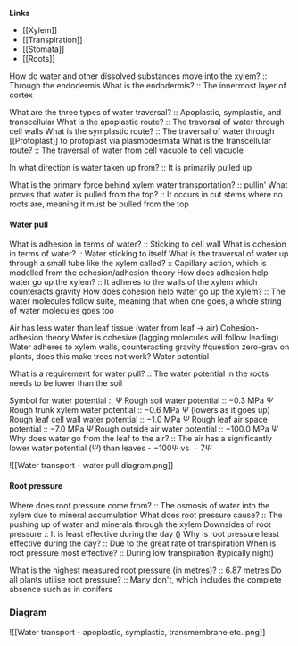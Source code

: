 **Links**
- [[Xylem]]
- [[Transpiration]]
- [[Stomata]]
- [[Roots]]

How do water and other dissolved substances move into the xylem? :: Through the endodermis
What is the endodermis? :: The innermost layer of cortex

What are the three types of water traversal? :: Apoplastic, symplastic, and transcellular
What is the apoplastic route? :: The traversal of water through cell walls
What is the symplastic route? :: The traversal of water through [[Protoplast]] to protoplast via plasmodesmata
What is the transcellular route? :: The traversal of water from cell vacuole to cell vacuole

In what direction is water taken up from? :: It is primarily pulled up

What is the primary force behind xylem water transportation? :: pullin'
What proves that water is pulled from the top? :: It occurs in cut stems where no roots are, meaning it must be pulled from the top
#### Water pull
What is adhesion in terms of water? :: Sticking to cell wall
What is cohesion in terms of water? :: Water sticking to itself
What is the traversal of water up through a small tube like the xylem called? :: Capillary action, which is modelled from the cohesion/adhesion theory
How does adhesion help water go up the xylem? :: It adheres to the walls of the xylem which counteracts gravity
How does cohesion help water go up the xylem? :: The water molecules follow suite, meaning that when one goes, a whole string of water molecules goes too

Air has less water than leaf tissue (water from leaf -> air)
Cohesion-adhesion theory
	Water is cohesive (lagging molecules will follow leading)
	Water adheres to xylem walls, counteracting gravity
	#question zero-grav on plants, does this make trees not work?
Water potential 

What is a requirement for water pull? :: The water potential in the roots needs to be lower than the soil

Symbol for water potential :: $\Psi$ 
Rough soil water potential :: $-0.3 \text{ MPa }\Psi$
Rough trunk xylem water potential :: $-0.6 \text{ MPa }\Psi$ (lowers as it goes up)
Rough leaf cell wall water potential :: $-1.0 \text{ MPa }\Psi$
Rough leaf air space potential :: $-7.0 \text{ MPa }\Psi$
Rough outside air water potential :: $-100.0 \text{ MPa }\Psi$
Why does water go from the leaf to the air? :: The air has a significantly lower water potential ($\Psi$) than leaves - $-100\Psi \text{ vs } -7\Psi$

![[Water transport - water pull diagram.png]]



#### Root pressure
Where does root pressure come from? :: The osmosis of water into the xylem due to mineral accumulation
What does root pressure cause? :: The pushing up of water and minerals through the xylem
Downsides of root pressure :: It is least effective during the day ()
Why is root pressure least effective during the day? :: Due to the great rate of transpiration
When is root pressure most effective? :: During low transpiration (typically night)

What is the highest measured root pressure (in metres)? :: 6.87 metres 
Do all plants utilise root pressure? :: Many don't, which includes the complete absence such as in conifers


### Diagram
![[Water transport - apoplastic, symplastic, transmembrane etc..png]]